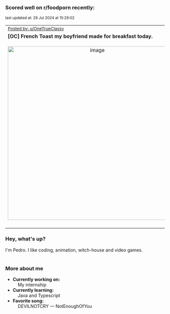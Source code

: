 ### Scored well on r/foodporn recently:

<p align="left"><sub>last updated at: 29 Jul 2024 at 15:29:02</sub></p>

|   |
| --- |
| <sub>[Posted by: u/OneTrueClassy][source]</sub> |
| **[OC] French Toast my boyfriend made for breakfast today.** | 
|<p align="center"> <img alt="image" src="https://i.redd.it/fxt9v0wigred1.png" width="550" /> </p>|
|   |

### Hey, what's up?

I'm Pedro. I like coding, animation, witch-house and video games.<br><br>

### More about me
- **Currently working on:**  
&nbsp;&nbsp;&nbsp;&nbsp;My internship
- **Currently learning:**  
&nbsp;&nbsp;&nbsp;&nbsp;Java and Typescript
- **Favorite song:**  
&nbsp;&nbsp;&nbsp;&nbsp;DEVILNOTCRY — NotEnoughOfYou<br><br>

  



  
  
  
[linkedin]: https://linkedin.com/in/pedro-h-r-gomes-8a487b14a/
[gmail]: mailto:pilique11@gmail.com
[source]: https://reddit.com/r/FoodPorn/comments/1ecb5f5/oc_french_toast_my_boyfriend_made_for_breakfast/
[redditAPI]: https://www.reddit.com/dev/api/